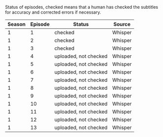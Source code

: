 Status of episodes, checked means that a human has checked the subtitles for accuracy and corrected errors if necessary.  

|Season|Episode|Status|Source|
|---|---|---|---|
|1|1|checked|Whisper|
|1|2|checked|Whisper|
|1|3|checked|Whisper|
|1|4|uploaded, not checked|Whisper|
|1|5|uploaded, not checked|Whisper|
|1|6|uploaded, not checked|Whisper|
|1|7|uploaded, not checked|Whisper|
|1|8|uploaded, not checked|Whisper|
|1|9|uploaded, not checked|Whisper|
|1|10|uploaded, not checked|Whisper|
|1|11|uploaded, not checked|Whisper|
|1|12|uploaded, not checked|Whisper|
|1|13|uploaded, not checked|Whisper|
